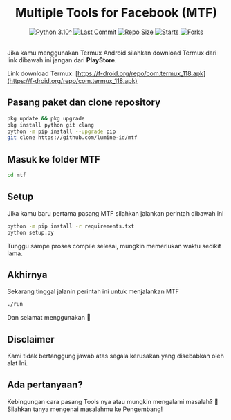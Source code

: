 <h1 align="center"><b>Multiple Tools for Facebook (MTF)</b></h1>

<div align="center">
  <a href="https://github.com/lumine-id">
    <img alt="Python 3.10^" src="https://img.shields.io/badge/Python-3.10^-success.svg"/>
  </a>
  <a href="https://github.com/lumine-id">
    <img alt="Last Commit" src="https://img.shields.io/github/last-commit/lumine-id/mtf.svg"/>
  </a>
   <a href="https://github.com/lumine-id">
    <img alt="Repo Size" src="https://img.shields.io/github/repo-size/lumine-id/mtf.svg"/>
  </a>
  <a href="https://github.com/lumine-id">
    <img alt="Starts" src="https://img.shields.io/github/stars/lumine-id/mtf.svg"/>
  </a>
  <a href="https://github.com/lumine-id">
    <img alt="Forks" src="https://img.shields.io/github/forks/lumine-id/mtf.svg"/>
  </a>
</div>
<br>

Jika kamu menggunakan Termux Android silahkan download Termux dari link dibawah ini jangan dari <b>PlayStore</b>.

Link download Termux: [https://f-droid.org/repo/com.termux_118.apk](https://f-droid.org/repo/com.termux_118.apk)

## Pasang paket dan clone repository
```sh
pkg update && pkg upgrade
pkg install python git clang
python -m pip install --upgrade pip
git clone https://github.com/lumine-id/mtf
```

## Masuk ke folder MTF
```sh
cd mtf
```

## Setup
Jika kamu baru pertama pasang MTF silahkan jalankan perintah dibawah ini
```sh
python -m pip install -r requirements.txt
python setup.py
```
Tunggu sampe proses compile selesai, mungkin memerlukan waktu sedikit lama.

## Akhirnya
Sekarang tinggal jalanin perintah ini untuk menjalankan MTF
```sh
./run
```
Dan selamat menggunakan 🤗

## Disclaimer
Kami tidak bertanggung jawab atas segala kerusakan yang disebabkan oleh alat Ini.

## Ada pertanyaan?
Kebingungan cara pasang Tools nya atau mungkin mengalami masalah? 🤔
Silahkan tanya mengenai masalahmu ke Pengembang!